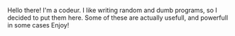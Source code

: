 Hello there! I'm a codeur.
I like writing random and dumb programs, so I decided to put them here.
Some of these are actually usefull, and powerfull in some cases
Enjoy!
